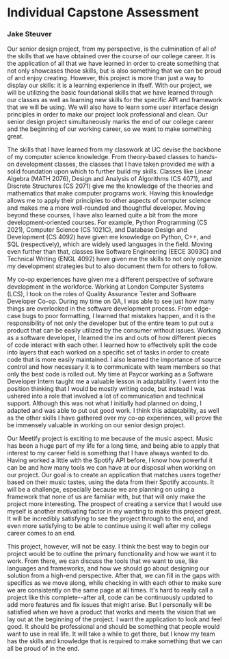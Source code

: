 # Individual Capstone Assessment

### Jake Steuver

Our senior design project, from my perspective, is the culmination of all of the
skills that we have obtained over the course of our college career. It is the
application of all that we have learned in order to create something that not
only showcases those skills, but is also something that we can be proud of and
enjoy creating. However, this project is more than just a way to display our
skills: it is a learning experience in ifself. With our project, we will be
utilizing the basic foundational skills that we have learned through our classes
as well as learning new skills for the specific API and framework that we will
be using. We will also have to learn some user interface design principles in
order to make our project look professional and clean. Our senior design project
simultaneously marks the end of our college career and the beginning of our
working career, so we want to make something great.

The skills that I have learned from my classwork at UC devise the backbone of my
computer science knowledge. From theory-based classes to hands-on development
classes, the classes that I have taken provided me with a solid foundation upon
which to further build my skills. Classes like Linear Algebra (MATH 2076),
Design and Analysis of Algorithms (CS 4071), and Discrete Structures (CS 2071)
give me the knowledge of the theories and mathematics that make computer
programs work. Having this knowledge allows me to apply their principles to
other aspects of computer science and makes me a more well-rounded and
thoughtful developer. Moving beyond these courses, I have also learned quite a
bit from the more development-oriented courses. For example, Python Programming
(CS 2021), Computer Science (CS 1021C), and Database Design and Development (CS
4092) have given me knowledge on Python, C++, and SQL (respectively), which are
widely used languages in the field. Moving even further than that, classes like
Software Engineering (EECE 3093C) and Technical Writing (ENGL 4092) have given
me the skills to not only organize my development strategies but to also
document them for others to follow.

My co-op experiences have given me a different perspective of software
development in the workforce. Working at London Computer Systems (LCS), I took
on the roles of Quality Assurance Tester and Software Developer Co-op. During my
time on QA, I was able to see just how many things are overlooked in the
software development process. From edge-case bugs to poor formatting, I learned
that mistakes happen, and it is the responsibility of not only the developer but
of the entire team to put out a product that can be easily utilized by the
consumer without issues. Working as a software developer, I learned the ins and
outs of how different pieces of code interact with each other. I learned how to
effectively split the code into layers that each worked on a specific set of
tasks in order to create code that is more easily maintained. I also learned the
importance of source control and how necessary it is to communicate with team
members so that only the best code is rolled out. My time at Paycor working as a
Software Developer Intern taught me a valuable lesson in adaptability. I went
into the position thinking that I would be mostly writing code, but instead I
was ushered into a role that involved a lot of communication and technical
support. Although this was not what I initially had planned on doing, I adapted
and was able to put out good work. I think this adaptability, as well as the
other skills I have gathered over my co-op experiences, will prove the be
immensely valuable in working on our senior design project.

Our Meetify project is exciting to me because of the music aspect. Music has
been a huge part of my life for a long time, and being able to apply that
interest to my career field is something that I have always wanted to do. Having
worked a little with the Spotify API before, I know how powerful it can be and
how many tools we can have at our disposal when working on our project. Our goal
is to create an application that matches users together based on their music
tastes, using the data from their Spotify accounts. It will be a challenge,
especially because we are planning on using a framework that none of us are
familiar with, but that will only make the project more interesting. The
prospect of creating a service that I would use myself is another motivating
factor in my wanting to make this project great. It will be incredibly
satisfying to see the project through to the end, and even more satisfying to be
able to continue using it well after my college career comes to an end.

This project, however, will not be easy. I think the best way to begin our
project would be to outline the primary functionality and how we want it to
work. From there, we can discuss the tools that we want to use, like languages
and frameworks, and how we should go about designing our solution from a
high-end perspective. After that, we can fill in the gaps with specifics as we
move along, while checking in with each other to make sure we are consistently
on the same page at all times. It's hard to really call a project like this
complete--after all, code can be continuously updated to add more features and
fix issues that might arise. But I personally will be satisfied when we have a
product that works and meets the vision that we lay out at the beginning of the
project. I want the application to look and feel good. It should be professional
and should be something that people would want to use in real life. It will take
a while to get there, but I know my team has the skills and knowledge that is
required to make something that we can all be proud of in the end.
